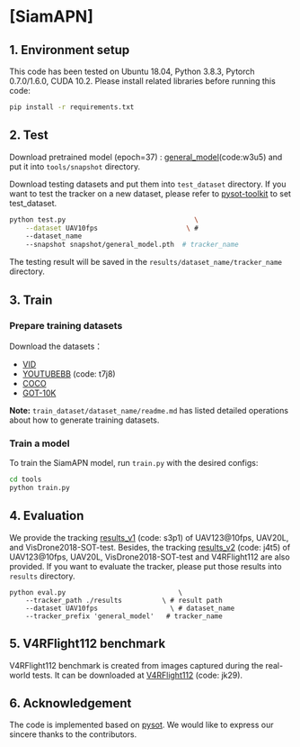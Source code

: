 # [SiamAPN]

## 1. Environment setup
This code has been tested on Ubuntu 18.04, Python 3.8.3, Pytorch 0.7.0/1.6.0, CUDA 10.2.
Please install related libraries before running this code: 
```bash
pip install -r requirements.txt
```

## 2. Test
Download pretrained model (epoch=37) : [general_model](https://pan.baidu.com/s/1GSgj3UwObcUKyT8TFSJ5qA)(code:w3u5) and put it into `tools/snapshot` directory.

Download testing datasets and put them into `test_dataset` directory. If you want to test the tracker on a new dataset, please refer to [pysot-toolkit](https://github.com/StrangerZhang/pysot-toolkit) to set test_dataset.

```bash 
python test.py                                \
	--dataset UAV10fps                      \ # 
    --dataset_name
	--snapshot snapshot/general_model.pth  # tracker_name
```
The testing result will be saved in the `results/dataset_name/tracker_name` directory.

## 3. Train

### Prepare training datasets

Download the datasets：
* [VID](http://image-net.org/challenges/LSVRC/2017/)
* [YOUTUBEBB](https://pan.baidu.com/s/1ZTdfqvhIRneGFXur-sCjgg) (code: t7j8)
* [COCO](http://cocodataset.org)
* [GOT-10K](http://got-10k.aitestunion.com/downloads)


**Note:** `train_dataset/dataset_name/readme.md` has listed detailed operations about how to generate training datasets.


### Train a model
To train the SiamAPN model, run `train.py` with the desired configs:

```bash
cd tools
python train.py
```

## 4. Evaluation
We provide the tracking [results_v1](https://pan.baidu.com/s/1EWOSHNcOldJBCCmwY-mvVA) (code: s3p1) of UAV123@10fps, UAV20L, and VisDrone2018-SOT-test. Besides, the tracking [results_v2](https://pan.baidu.com/s/1zCmiWHbNiDTyUELyZ8NXwg) (code: j4t5) of UAV123@10fps, UAV20L, VisDrone2018-SOT-test and V4RFlight112 are  also provided. If you want to evaluate the tracker, please put those results into  `results` directory.
```
python eval.py 	                          \
	--tracker_path ./results          \ # result path
	--dataset UAV10fps                  \ # dataset_name
	--tracker_prefix 'general_model'   # tracker_name
```
## 5. V4RFlight112 benchmark
V4RFlight112 benchmark is created from images captured during the real-world tests. It can be downloaded at [V4RFlight112](https://pan.baidu.com/s/1lF2pTQu39dIUC7iGR44mxA) (code: jk29).

## 6. Acknowledgement
The code is implemented based on [pysot](https://github.com/STVIR/pysot). We would like to express our sincere thanks to the contributors.